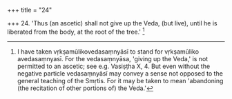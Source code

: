 +++
title = "24"

+++
24. 'Thus (an ascetic) shall not give up the Veda, (but live), until he is liberated from the body, at the root of the tree.' [^14] 


[^14]:  I have taken vṛkṣamūlikovedasaṃnyāsī to stand for vṛkṣamūliko avedasaṃnyasī. For the vedasaṃnyāsa, 'giving up the Veda,' is not permitted to an ascetic; see e.g. Vasiṣṭha X, 4. But even without the negative particle vedasaṃnyāsī may convey a sense not opposed to the general teaching of the Smṛtis. For it may be taken to mean 'abandoning (the recitation of other portions of) the Veda.'
